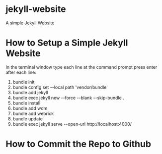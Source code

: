 # jekyll-website
A simple Jekyll Website

# How to Setup a Simple Jekyll Website
In the terminal window type each line at the command prompt press enter after each line:
1. bundle init
2. bundle config set --local path 'vendor/bundle'
3. bundle add jekyll
4. bundle exec jekyll new --force --blank --skip-bundle .
5. bundle install 
6. bundle add wdm
7. bundle add webrick
8. bundle update
9. bundle exec jekyll serve --open-url http://localhost:4000/

# How to Commit the Repo to Github
